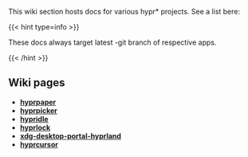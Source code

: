 This wiki section hosts docs for various hypr* projects. See a list bere:

{{< hint type=info >}}

These docs always target latest -git branch of respective apps.

{{< /hint >}}

## Wiki pages
 - **[hyprpaper](./hyprpaper)**
 - **[hyprpicker](./hyprpicker)**
 - **[hypridle](./hypridle)**
 - **[hyprlock](./hyprlock)**
 - **[xdg-desktop-portal-hyprland](./xdg-desktop-portal-hyprland)**
 - **[hyprcursor](./hyprcursor)**